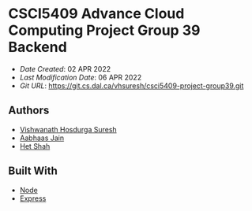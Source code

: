 # CSCI5409 Advance Cloud Computing Project Group 39 Backend

* *Date Created*: 02 APR 2022
* *Last Modification Date*: 06 APR 2022
* *Git URL*: https://git.cs.dal.ca/vhsuresh/csci5409-project-group39.git

## Authors

* [Vishwanath Hosdurga Suresh](mailto:vs542176@dal.ca)
* [Aabhaas Jain](mailto:aabhaas.jain@dal.ca)
* [Het Shah](mailto:ht699147@dal.ca)

## Built With

* [Node](https://nodejs.org)
* [Express](https://expressjs.com)